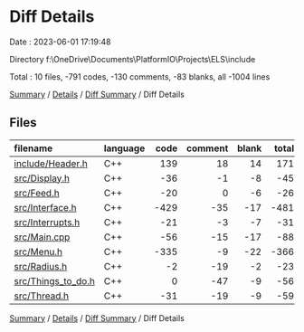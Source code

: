 # Diff Details

Date : 2023-06-01 17:19:48

Directory f:\\OneDrive\\Documents\\PlatformIO\\Projects\\ELS\\include

Total : 10 files,  -791 codes, -130 comments, -83 blanks, all -1004 lines

[Summary](results.md) / [Details](details.md) / [Diff Summary](diff.md) / Diff Details

## Files
| filename | language | code | comment | blank | total |
| :--- | :--- | ---: | ---: | ---: | ---: |
| [include/Header.h](/include/Header.h) | C++ | 139 | 18 | 14 | 171 |
| [src/Display.h](/src/Display.h) | C++ | -36 | -1 | -8 | -45 |
| [src/Feed.h](/src/Feed.h) | C++ | -20 | 0 | -6 | -26 |
| [src/Interface.h](/src/Interface.h) | C++ | -429 | -35 | -17 | -481 |
| [src/Interrupts.h](/src/Interrupts.h) | C++ | -21 | -3 | -7 | -31 |
| [src/Main.cpp](/src/Main.cpp) | C++ | -56 | -15 | -17 | -88 |
| [src/Menu.h](/src/Menu.h) | C++ | -335 | -9 | -22 | -366 |
| [src/Radius.h](/src/Radius.h) | C++ | -2 | -19 | -2 | -23 |
| [src/Things_to_do.h](/src/Things_to_do.h) | C++ | 0 | -47 | -9 | -56 |
| [src/Thread.h](/src/Thread.h) | C++ | -31 | -19 | -9 | -59 |

[Summary](results.md) / [Details](details.md) / [Diff Summary](diff.md) / Diff Details